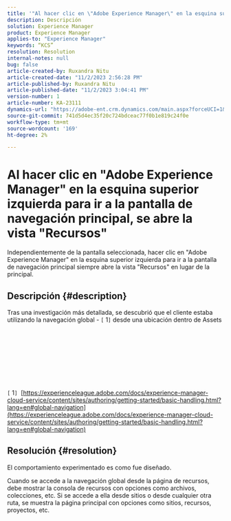 ```yaml
---
title: '"Al hacer clic en \"Adobe Experience Manager\" en la esquina superior izquierda para ir a la pantalla de navegación principal, se abre la vista \"Assets\"'
description: Descripción
solution: Experience Manager
product: Experience Manager
applies-to: "Experience Manager"
keywords: “KCS”
resolution: Resolution
internal-notes: null
bug: false
article-created-by: Ruxandra Nitu
article-created-date: "11/2/2023 2:56:28 PM"
article-published-by: Ruxandra Nitu
article-published-date: "11/2/2023 3:04:41 PM"
version-number: 1
article-number: KA-23111
dynamics-url: "https://adobe-ent.crm.dynamics.com/main.aspx?forceUCI=1&pagetype=entityrecord&etn=knowledgearticle&id=8923effd-8f79-ee11-8179-6045bd006149"
source-git-commit: 741d5d4ec35f20c724bdceac77f0b1e819c24f0e
workflow-type: tm+mt
source-wordcount: '169'
ht-degree: 2%

---
```


# Al hacer clic en &quot;Adobe Experience Manager&quot; en la esquina superior izquierda para ir a la pantalla de navegación principal, se abre la vista &quot;Recursos&quot;


Independientemente de la pantalla seleccionada, hacer clic en &quot;Adobe Experience Manager&quot; en la esquina superior izquierda para ir a la pantalla de navegación principal siempre abre la vista &quot;Recursos&quot; en lugar de la principal.

## Descripción {#description}

Tras una investigación más detallada, se descubrió que el cliente estaba utilizando la navegación global - `[` 1`]`  desde una ubicación dentro de Assets<br><br> <br><br> <br><br> <br><br> <br><br>`[` 1`]`  [https://experienceleague.adobe.com/docs/experience-manager-cloud-service/content/sites/authoring/getting-started/basic-handling.html?lang=en#global-navigation](https://experienceleague.adobe.com/docs/experience-manager-cloud-service/content/sites/authoring/getting-started/basic-handling.html?lang=en#global-navigation)

## Resolución {#resolution}


El comportamiento experimentado es como fue diseñado.

Cuando se accede a la navegación global desde la página de recursos, debe mostrar la consola de recursos con opciones como archivos, colecciones, etc.
Si se accede a ella desde sitios o desde cualquier otra ruta, se muestra la página principal con opciones como sitios, recursos, proyectos, etc.
